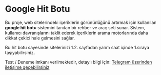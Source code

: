 # Google Hit Botu

Bu proje, web sitelerindeki içeriklerin görünürlüğünü artırmak için kullanılan **google hit botu** sistemini tanıtan bir rehber ve araç seti sunar. Sistem, kullanıcı davranışlarını taklit ederek içeriklerin arama motorlarında daha dikkat çekici hale gelmesini sağlar.

Bu hit botu sayesinde sitelerinizi 1.2. sayfadan yarım saat içinde 1.sıraya taşıyabilirsiniz. 

Test / Deneme imkanı verilmektedir, detaylı bilgi için: [Telegram üzerinden iletişime geçebilirsiniz](https://t.me/baneseo)
